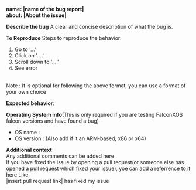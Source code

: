 **name: |name of the bug report|**
<br>
**about: |About the issue|**




**Describe the bug**
A clear and concise description of what the bug is.

**To Reproduce**
Steps to reproduce the behavior:
1. Go to '...'
2. Click on '....'
3. Scroll down to '....'
4. See error
<br>
Note : It is optional for following the above format, you can use a format of your own choice

**Expected behavior**:


**Operating System info**(This is only required if you are testing FalconXOS falcon versions and have found a bug)
- OS name :
- OS version : (Also add if it an ARM-based, x86 or x64)



**Additional context**
<br>
Any additional comments can be added here
<br>
If you have fixed the issue by opening a pull request(or someone else has opened a pull request which fixed your issue), yoe can add a referrence to it here
Like,
<br>
|insert pull request link| has fixed my issue

